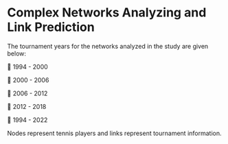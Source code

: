 # Complex Networks Analyzing and Link Prediction

The tournament years for the networks analyzed in the study are given below:

🔸 1994 - 2000

🔸 2000 - 2006

🔸 2006 - 2012

🔸 2012 - 2018

🔸 1994 - 2022

Nodes represent tennis players and links represent tournament information.

